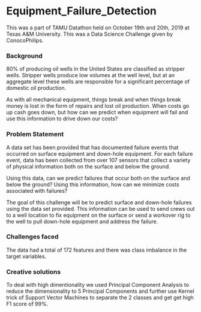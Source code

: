 # Equipment_Failure_Detection

This was a part of TAMU Datathon held on October 19th and 20th, 2019 at Texas A&M University. This was a Data Science Challenge given by ConocoPhilips.

### Background

80% of producing oil wells in the United States are classified as stripper wells. Stripper wells produce low volumes at the well level, but at an aggregate level these wells are responsible for a significant percentage of domestic oil production.

As with all mechanical equipment, things break and when things break money is lost in the form of repairs and lost oil production. When costs go up cash goes down, but how can we predict when equipment will fail and use this information to drive down our costs?


### Problem Statement

A data set has been provided that has documented failure events that occurred on surface equipment and down-hole equipment. For each failure event, data has been collected from over 107 sensors that collect a variety of physical information both on the surface and below the ground.

Using this data, can we predict failures that occur both on the surface and below the ground? Using this information, how can we minimize costs associated with failures?

The goal of this challenge will be to predict surface and down-hole failures using the data set provided. This information can be used to send crews out to a well location to fix equipment on the surface or send a workover rig to the well to pull down-hole equipment and address the failure.

### Challenges faced

The data had a total of 172 features and there was class imbalance in the target variables.

### Creative solutions

To deal with high dimentionality we used Principal Component Analysis to reduce the dimensionality to 5 Principal Components and further use Kernel trick of Support Vector Machines to separate the 2 classes and get get high F1 score of 99%.
